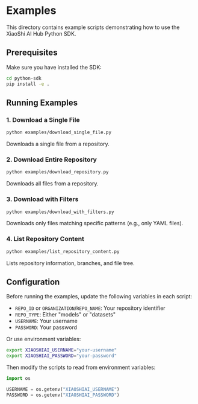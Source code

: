 # Examples

This directory contains example scripts demonstrating how to use the XiaoShi AI Hub Python SDK.

## Prerequisites

Make sure you have installed the SDK:

```bash
cd python-sdk
pip install -e .
```

## Running Examples

### 1. Download a Single File

```bash
python examples/download_single_file.py
```

Downloads a single file from a repository.

### 2. Download Entire Repository

```bash
python examples/download_repository.py
```

Downloads all files from a repository.

### 3. Download with Filters

```bash
python examples/download_with_filters.py
```

Downloads only files matching specific patterns (e.g., only YAML files).

### 4. List Repository Content

```bash
python examples/list_repository_content.py
```

Lists repository information, branches, and file tree.

## Configuration

Before running the examples, update the following variables in each script:

- `REPO_ID` or `ORGANIZATION`/`REPO_NAME`: Your repository identifier
- `REPO_TYPE`: Either "models" or "datasets"
- `USERNAME`: Your username
- `PASSWORD`: Your password

Or use environment variables:

```bash
export XIAOSHIAI_USERNAME="your-username"
export XIAOSHIAI_PASSWORD="your-password"
```

Then modify the scripts to read from environment variables:

```python
import os

USERNAME = os.getenv("XIAOSHIAI_USERNAME")
PASSWORD = os.getenv("XIAOSHIAI_PASSWORD")
```

